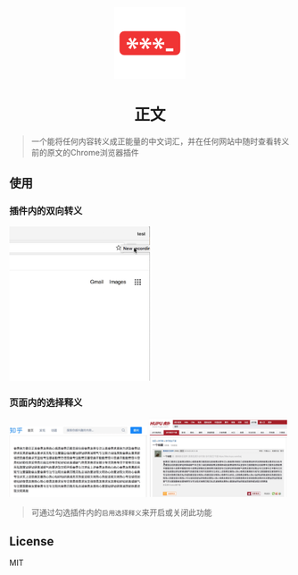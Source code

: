 <div style="text-align: center">
  <img src="./src/img/icon-128.png">
  <h1>正文</h1>
</div>

> 一个能将任何内容转义成正能量的中文词汇，并在任何网站中随时查看转义前的原文的Chrome浏览器插件

## 使用
### 插件内的双向转义

<div>
  <img src="./src/img/translate.gif" width="50%">
</div>

### 页面内的选择释义


<div>
  <img src="./src/img/zhihu.gif" width="49%">
  <img src="./src/img/hupu.gif" width="49%">
</div>


> 可通过勾选插件内的`启用选择释义`来开启或关闭此功能

## License
MIT